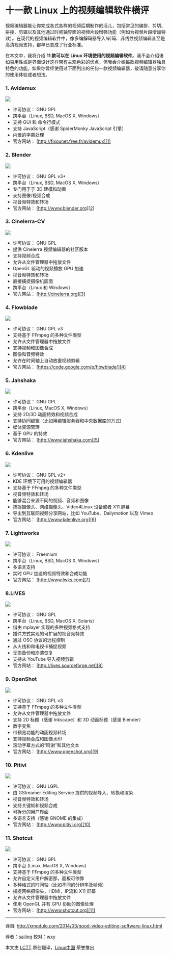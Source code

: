 十一款 Linux 上的视频编辑软件横评
================================================================================
视频编辑器能让你完成各式各样的视频后期制作的活儿，包括常见的编排、剪切、拼接、剪辑以及其他通过时间轴界面的视频片段增强功能（例如为视频片段增加特效）。在现代的视频编辑软件中，像多编解码器导入/转码、非线性视频编辑甚至是高清视频支持，都早已变成了行业标准。

在本文中，我将介绍 **11 款可以在 Linux 环境使用的视频编辑软件**。我不会介绍诸如易用性或是界面设计这样带有主观色彩的优点，但我会介绍每款视频编辑器独具特色的功能。如果你曾经使用过下面列出的任何一款视频编辑器，敬请随意分享你的使用体验或者想法。

### 1. Avidemux ###

![](http://farm8.staticflickr.com/7452/12867967445_9848544802_z.jpg)

- 许可协议： GNU GPL
- 跨平台（Linux, BSD, MacOS X, Windows）
- 支持 GUI 和 命令行模式
- 支持 JavaScript（感谢 SpiderMonky JavaScript 引擎）
- 内置的字幕处理
- 官方网站： [http://fixounet.free.fr/avidemux][1]

### 2. Blender ###

![](http://farm3.staticflickr.com/2038/12960698134_74c974064c_z.jpg)

- 许可协议： GNU GPL v3+
- 跨平台（Linux, BSD, MacOS X, Windows）
- 专门用于于 3D 建模和动画
- 支持图像/视频合成
- 视音频特效和转场
- 官方网站： [http://www.blender.org][2]

### 3. Cinelerra-CV ###

![](http://farm3.staticflickr.com/2867/12867966335_9dd6032d43_z.jpg)

- 许可协议： GNU GPL
- 提供 Cinelerra 视频编辑器的社区版本
- 支持视频合成
- 允许从文件管理器中拖放文件
- OpenGL 驱动的视频播放 GPU 加速
- 视音频特效和转场
- 直接捕捉摄像机画面
- 跨平台（Linux 和 Windows）
- 官方网站： [http://cinelerra.org][3]

### 4. Flowblade ###

![](http://farm8.staticflickr.com/7384/12868043903_55798d69dc_z.jpg)

- 许可协议： GNU GPL v3
- 支持基于 FFmpeg 的多种文件类型
- 允许从文件管理器中拖放文件
- 支持视频和图像合成
- 图像和音频特效
- 允许在时间轴上自动放置视频剪辑
- 官方网站： [https://code.google.com/p/flowblade/][4]

### 5. Jahshaka ###

![](http://farm4.staticflickr.com/3675/12867967135_465d74cbd0_z.jpg)

- 许可协议： GNU GPL
- 跨平台（Linux, MacOS X, Windows）
- 支持 2D/3D 动画特效和视频合成
- 支持协同编辑（比如用编辑服务器和中央数据库的方式)
- 媒体资源管理
- 基于 GPU 的特效
- 官方网站： [http://www.jahshaka.com][5]

### 6. Kdenlive ###

![](http://farm3.staticflickr.com/2828/12868395504_828564d3d4_z.jpg)

- 许可协议： GNU GPL v2+
- KDE 环境下可用的视频编辑器
- 支持基于 FFmpeg 的多种文件类型
- 视音频特效和转场
- 能够混合来源不同的视频、音频和图像
- 捕捉摄像头、网络摄像头、Video4Linux 设备或者 X11 屏幕
- 导出到互联网视频分享网站，比如 YouTube、Dailymotion 以及 Vimeo
- 官方网站： [http://www.kdenlive.org][6]

### 7. Lightworks ###

![](http://farm8.staticflickr.com/7437/12868546774_368f267995_z.jpg)

- 许可协议： Freemium
- 跨平台（Linux, BSD, MacOS X, Windows）
- 多语言支持
- 实时 GPU 加速的视频特效和合成功能
- 官方网站： [http://www.lwks.com][7]

### 8.LiVES ###

![](http://farm8.staticflickr.com/7370/12868043753_ea9aaf4a97_z.jpg)

- 许可协议： GNU GPL
- 跨平台（Linux, BSD, MacOS X, Solaris）
- 借由 mplayer 实现的多种视频格式支持
- 插件方式实现的可扩展的视音频特效
- 通过 OSC 协议的远程控制
- 从火线和和电视卡捕捉视频
- 无损备份和崩溃恢复
- 支持从 YouTube 导入视频剪辑
- 官方网站： [http://lives.sourceforge.net][8]

### 9. OpenShot ###

![](http://farm4.staticflickr.com/3674/12868395634_f33d7545b8_z.jpg)

- 许可协议： GNU GPL v3
- 支持基于 FFmpeg 的多种文件类型
- 允许从文件管理器中拖放文件
- 支持 2D 标题（感谢 Inkscape）和 3D 动画标题（感谢 Blender）
- 数字变焦
- 带预览功能的动画视频转场
- 支持视频合成和图像水印
- 滚动字幕方式的“鸣谢”和其他文本
- 官方网站： [http://www.openshot.org][9]

### 10. Pitivi ###

![](http://farm8.staticflickr.com/7399/12868396354_d9796a378c_z.jpg)

- 许可协议： GNU LGPL
- 由 GStreamer Editing Service 提供的视频导入、转换和渲染
- 视音频特效和转场
- 支持关键帧和视频合成
- 可拆分的用户界面
- 多语言支持（感谢 GNOME 的集成）
- 官方网站： [http://www.pitivi.org][10]

### 11. Shotcut ###

![](http://farm4.staticflickr.com/3671/12867967295_7b3e5671ce_z.jpg)

- 许可协议： GNU GPL
- 跨平台 (Linux, MacOS X, Windows)
- 支持基于 FFmpeg 的多种文件类型
- 允许自定义用户解密那，面板可停靠
- 多种格式的时间轴（比如不同的分辨率及帧频）
- 捕捉网络摄像头，HDMI，IP流和 X11 屏幕
- 允许从文件管理器中拖放文件
- 使用 OpenGL 并有 GPU 协助的图像处理
- 官方网站： [http://www.shotcut.org][11]

--------------------------------------------------------------------------------

译自: http://xmodulo.com/2014/03/good-video-editing-software-linux.html

译者：[sailing](https://github.com/blueabysm) 校对：[wxy](https://github.com/wxy)

本文由 [LCTT](https://github.com/LCTT/TranslateProject) 原创翻译，[Linux中国](http://linux.cn/) 荣誉推出

[1]:http://fixounet.free.fr/avidemux/
[2]:http://www.blender.org/
[3]:http://cinelerra.org/
[4]:https://code.google.com/p/flowblade/
[5]:http://www.jahshaka.com/
[6]:http://www.kdenlive.org/
[7]:http://www.lwks.com/
[8]:http://lives.sourceforge.net/
[9]:http://www.openshot.org/
[10]:http://www.pitivi.org/
[11]:http://www.shotcut.org/
